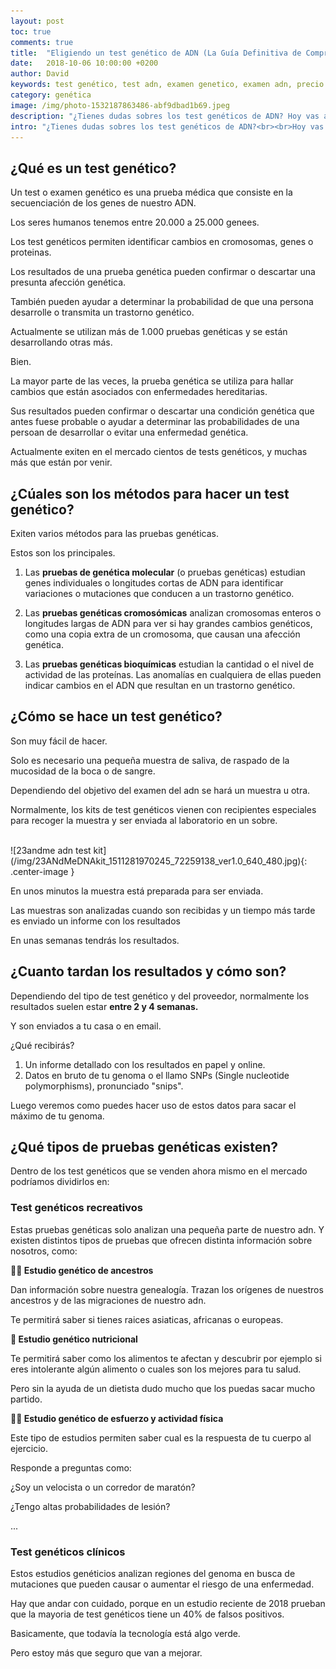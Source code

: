 ```yaml
---
layout: post
toc: true
comments: true
title:  "Eligiendo un test genético de ADN (La Guía Definitiva de Compra) [2018]"
date:   2018-10-06 10:00:00 +0200
author: David
keywords: test genético, test adn, examen genetico, examen adn, precio
category: genética
image: /img/photo-1532187863486-abf9dbad1b69.jpeg
description: "¿Tienes dudas sobres los test genéticos de ADN? Hoy vas a aprender exactamente como elegir uno en función de tus necesidades."
intro: "¿Tienes dudas sobres los test genéticos de ADN?<br><br>Hoy vas a aprender **exactamente** como elegir uno en función de tus necesidades.<br><br>De hecho son los mismos pasos que he seguido yo para mi y para recomendar a elegir uno a mi familia.<br><br>Vamos a empezar."
---
```


## **¿Qué es un test genético?**

Un test o examen genético es una prueba médica que consiste en la secuenciación de los genes de nuestro ADN.

Los seres humanos tenemos entre 20.000 a 25.000 genees.

Los test genéticos permiten identificar cambios en cromosomas, genes o proteinas.

Los resultados de una prueba genética pueden confirmar o descartar una presunta afección genética.

También pueden ayudar a determinar la probabilidad de que una persona desarrolle o transmita un trastorno genético. 

Actualmente se utilizan más de 1.000 pruebas genéticas y se están desarrollando otras más.

Bien.

La mayor parte de las veces, la prueba genética se utiliza para hallar cambios que están asociados con enfermedades hereditarias. 

Sus resultados pueden confirmar o descartar una condición genética que antes fuese probable o ayudar a determinar las probabilidades de una persoan de desarrollar o evitar una enfermedad genética. 

Actualmente exiten en el mercado cientos de tests genéticos, y muchas más que están por venir.

## **¿Cúales son los métodos para hacer un test genético?**

Exiten varios métodos para las pruebas genéticas.

Estos son los principales.

1. Las **pruebas de genética molecular** (o pruebas genéticas) estudian genes individuales o longitudes cortas de ADN para identificar variaciones o mutaciones que conducen a un trastorno genético.

2. Las **pruebas genéticas cromosómicas** analizan cromosomas enteros o longitudes largas de ADN para ver si hay grandes cambios genéticos, como una copia extra de un cromosoma, que causan una afección genética.

3. Las **pruebas genéticas bioquímicas** estudian la cantidad o el nivel de actividad de las proteínas. Las anomalías en cualquiera de ellas pueden indicar cambios en el ADN que resultan en un trastorno genético. 

## **¿Cómo se hace un test genético?**

Son muy fácil de hacer.

Solo es necesario una pequeña muestra de saliva, de raspado de la mucosidad de la boca o de sangre.

Dependiendo del objetivo del examen del adn se hará un muestra u otra.

Normalmente, los kits de test genéticos vienen con recipientes especiales para recoger la muestra y ser enviada al laboratorio en un sobre.

<br>
![23andme adn test kit](/img/23ANdMeDNAkit_1511281970245_72259138_ver1.0_640_480.jpg){: .center-image }
<br>

En unos minutos la muestra está preparada para ser enviada.

Las muestras son analizadas cuando son recibidas y un tiempo más tarde es enviado un informe con los resultados

En unas semanas tendrás los resultados.

## **¿Cuanto tardan los resultados y cómo son?**

Dependiendo del tipo de test genético y del proveedor, normalmente los resultados suelen estar **entre 2 y 4 semanas.**

Y son enviados a tu casa o en email.

¿Qué recibirás?

1. Un informe detallado con los resultados en papel y online.
2. Datos en bruto de tu genoma o el llamo SNPs (Single nucleotide polymorphisms), pronunciado "snips". 

Luego veremos como puedes hacer uso de estos datos para sacar el máximo de tu genoma.

## **¿Qué tipos de pruebas genéticas existen?**

Dentro de los test genéticos que se venden ahora mismo en el mercado podríamos dividirlos en:

### **Test genéticos recreativos**

Estas pruebas genéticas solo analizan una pequeña parte de nuestro adn. Y existen distintos tipos de pruebas que ofrecen distinta información sobre nosotros, como:

**👴🏻 Estudio genético de ancestros**

Dan información sobre nuestra genealogía. Trazan los orígenes de nuestros ancestros y de las migraciones de nuestro adn. 

Te permitirá saber si tienes raices asiaticas, africanas o europeas.

**🍛 Estudio genético nutricional**

Te permitirá saber como los alimentos te afectan y descubrir por ejemplo si eres intolerante algún alimento o cuales son los mejores para tu salud.

Pero sin la ayuda de un dietista dudo mucho que los puedas sacar mucho partido.

**🏃‍♂️ Estudio genético de esfuerzo y actividad física**

Este tipo de estudios permiten saber cual es la respuesta de tu cuerpo al ejercicio.

Responde a preguntas como:

¿Soy un velocista o un corredor de maratón?

¿Tengo altas probabilidades de lesión?

...

### **Test genéticos clínicos**

Estos estudios genéticios analizan regiones del genoma en busca de mutaciones que pueden causar o aumentar el riesgo de una enfermedad. 

Hay que andar con cuidado, porque en un estudio reciente de 2018 prueban que la mayoria de test genéticos tiene un 40% de falsos positivos.

Basicamente, que todavía la tecnología está algo verde. 

Pero estoy más que seguro que van a mejorar.


